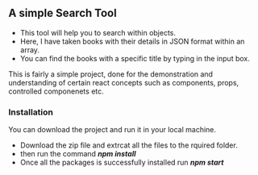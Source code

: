 ## A simple Search Tool

- This tool will help you to search within objects. 
- Here, I have taken books with their details in JSON format within an array.
- You can find the books with a specific title by typing in the input box.

This is fairly a simple project, done for the demonstration and understanding of certain react concepts such as components, props, controlled componenets etc. 

### Installation

You can download the project and run it in your local machine.
- Download the zip file and extrcat all the files to the rquired folder.
- then run the command _**npm install**_
- Once all the packages is successfully installed run _**npm start**_
